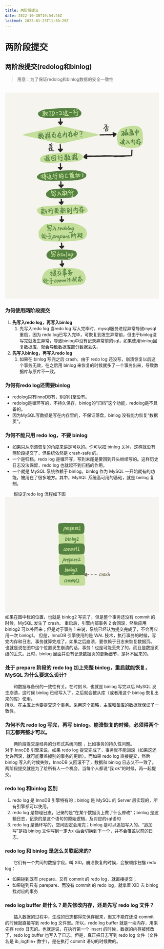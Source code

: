 ```yaml
---
title: 两阶段提交
date: 2022-10-30T19:54:46Z
lastmod: 2023-01-23T11:30:29Z
---
```


# 两阶段提交

## 两阶段提交(redolog和binlog)

> 用意：为了保证redolog和binlog数据的安全一致性

　　![下载 (1).png](assets/net-img-1624109586831-fa30fbaf-01b4-4243-bedf-eedfe9631e67-20230122192859-buewr2p.png)

### 为何使用两阶段提交

1. **先写入redo log，再写入binlog**
   1. 先写入redo log 当redo log 写入完毕时，mysql服务进程异常导致mysql重启，因为 redo log已写入完毕，可恢复到发生异常前，但由于binlog没写完就发生异常，导致binlog中没有记录异常前的sql，如果使用binlog回复数据库，就会导致数据库部分数据丢失。
2. **先写入binlog，再写入redo log**
   1. 如果在 binlog 写完之后 crash，由于 redo log 还没写，崩溃恢复以后这个事务无效，在之后用 binlog 来恢复的时候就多了一个事务出来，导致数据库与原库不一致。

### 为何有redo log还需要binlog

* redolog只有InnoDB有，别的引擎没有。
* redolog是循环写的，不持久保存，binlog的“归档”这个功能，redolog是不具备的。
* 因为MySQL写数据是写在内存里的，不保证落盘，binlog 没有能力恢复“数据页”。

### 为何不能只用 redo log，不要 binlog

* 如果只从崩溃恢复的角度来讲是可以的。你可以把 binlog 关掉，这样就没有两阶段提交了，但系统依然是 crash-safe 的。
* 一个是归档。redo log 是循环写，写到末尾是要回到开头继续写的。这样历史日志没法保留，redo log 也就起不到归档的作用。
* 一个就是 MySQL 系统依赖于 binlog。binlog 作为 MySQL 一开始就有的功能，被用在了很多地方。其中，MySQL 系统高可用的基础，就是 binlog 复制。

　　假设无redo log 流程如下图
![下载.jpg](assets/net-img-1628324723790-e7e469c7-62d0-4076-aa53-5e937ae80bee-20230122192859-e7kchm7.jpeg)
如果在图中标的位置，也就是 binlog2 写完了，但是整个事务还没有 commit 的时候，MySQL 发生了 crash。
重启后，引擎内部事务 2 会回滚，然后应用 binlog2 可以补回来；但是对于事务 1 来说，系统已经认为提交完成了，不会再应用一次 binlog1。
但是，InnoDB 引擎使用的是 WAL 技术，执行事务的时候，写完内存和日志，事务就算完成了。如果之后崩溃，要依赖于日志来恢复数据页。
也就是说在图中这个位置发生崩溃的话，事务 1 也是可能丢失了的，而且是数据页级的丢失。此时，binlog 里面并没有记录数据页的更新细节，是补不回来的。

### 处于 prepare 阶段的 redo log 加上完整 binlog，重启就能恢复，MySQL 为什么要这么设计?

　　和数据与备份的一致性有关。在时刻 B，也就是 binlog 写完以后 MySQL 发生崩溃，这时候 binlog 已经写入了，之后就会被从库（或者用这个 binlog 恢复出来的库）使用。  
所以，在主库上也要提交这个事务。采用这个策略，主库和备库的数据就保证了一致性。

### 为何不先 redo log 写完，再写 binlog。崩溃恢复的时候，必须得两个日志都完整才可以。

　　两阶段提交是经典的分布式系统问题 ，比如事务的持久性问题。  
对于 InnoDB 引擎来说，如果 redo log 提交完成了，事务就不能回滚（如果这还允许回滚，就可能覆盖掉别的事务的更新）。而如果 redo log 直接提交，然后 binlog 写入的时候失败，InnoDB 又回滚不了，数据和 binlog 日志又不一致了。  
两阶段提交就是为了给所有人一个机会，当每个人都说“我 ok”的时候，再一起提交。

### redo log 和binlog 区别

1. redo log 是 InnoDB 引擎特有的；binlog 是 MySQL 的 Server 层实现的，所有引擎都可以使用。
2. redo log 是物理日志，记录的是“在某个数据页上做了什么修改”；binlog 是逻辑日志，记录的是这个语句的原始逻辑，及对应的sql语句
3. redo log 是循环写的，空间固定会用完；binlog 是可以追加写入的。“追加写”是指 binlog 文件写到一定大小后会切换到下一个，并不会覆盖以前的日志。

### redo log 和 binlog 是怎么关联起来的?

　　它们有一个共同的数据字段，叫 XID。崩溃恢复的时候，会按顺序扫描 redo log：

- 如果碰到既有 prepare、又有 commit 的 redo log，就直接提交；
- 如果碰到只有 parepare、而没有 commit 的 redo log，就拿着 XID 去 binlog 找对应的事务

### redo log buffer 是什么？是先修改内存，还是先写 redo log 文件？

　　插入数据的过程中，生成的日志都得先保存起来，但又不能在还没 commit 的时候就直接写到 redo log 文件里。所以，redo log buffer 就是一块内存，用来先存 redo 日志的。也就是说，在执行第一个 insert 的时候，数据的内存被修改了，redo log buffer 也写入了日志。但是，真正把日志写到 redo log 文件（文件名是 ib_logfile+ 数字），是在执行 commit 语句的时候做的。
